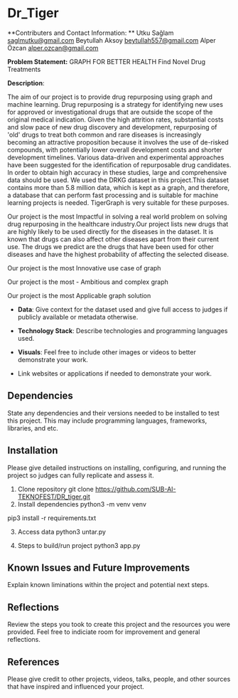 # Dr_Tiger
**Contributers and Contact Information: **
Utku Sağlam saglmutku@gmail.com
Beytullah Aksoy beytullah557@gmail.com
Alper Özcan alper.ozcan@gmail.com

**Problem Statement:**
GRAPH FOR BETTER HEALTH
Find Novel Drug Treatments

**Description**: 


The aim of our project is to provide drug repurposing using graph and machine learning. 
Drug repurposing  is a strategy for identifying new uses for approved or investigational drugs that are outside the scope of the original medical indication. Given the high attrition rates, substantial costs and slow pace of new drug discovery and development, repurposing of 'old' drugs to treat both common and rare diseases is increasingly becoming an attractive proposition because it involves the use of de-risked compounds, with potentially lower overall development costs and shorter development timelines. Various data-driven and experimental approaches have been suggested for the identification of repurposable drug candidates.
In order to obtain high accuracy in these studies, large and comprehensive data should be used. We used the DRKG dataset in this project.This dataset contains more than 5.8 million data, which is kept as a graph, and therefore, a database that can perform fast processing and is suitable for machine learning projects is needed. TigerGraph is very suitable for these purposes.


Our project is the most Impactful in solving a real world problem  on solving drug repurposing in the healthcare industry.Our project lists new drugs that are highly likely to be used directly for the diseases in the dataset. It is known that drugs can also affect other diseases apart from their current use. The drugs we predict are the drugs that have been used for other diseases and have the highest probability of affecting the selected disease.

Our project is the most Innovative use case of graph

Our project is the most - Ambitious and complex graph

Our project is the most Applicable graph solution 





- **Data**: Give context for the dataset used and give full access to judges if publicly available or metadata otherwise. 

- **Technology Stack**: Describe technologies and programming languages used. 
- **Visuals**: Feel free to include other images or videos to better demonstrate your work.
- Link websites or applications if needed to demonstrate your work. 

## Dependencies

State any dependencies and their versions needed to be installed to test this project. This may include programming languages, frameworks, libraries, and etc. 

## Installation

Please give detailed instructions on installing, configuring, and running the project so judges can fully replicate and assess it. 
1. Clone repository
  git clone https://github.com/SUB-AI-TEKNOFEST/DR_tiger.git
2. Install dependencies
  python3 -m venv venv

  pip3 install -r requirements.txt

3. Access data
  python3 untar.py

4. Steps to build/run project
  python3 app.py

## Known Issues and Future Improvements

Explain known liminations within the project and potential next steps. 

## Reflections

Review the steps you took to create this project and the resources you were provided. Feel free to indiciate room for improvement and general reflections.

## References

Please give credit to other projects, videos, talks, people, and other sources that have inspired and influenced your project. 

